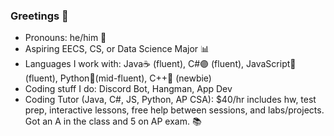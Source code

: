 ### Greetings 👋

- Pronouns: he/him 👦
- Aspiring EECS, CS, or Data Science Major 📊
- Languages I work with: Java☕ (fluent), C#🟣 (fluent), JavaScript🧾 (fluent), Python🐍(mid-fluent), C++🔵 (newbie)
- Coding stuff I do: Discord Bot, Hangman, App Dev
- Coding Tutor (Java, C#, JS, Python, AP CSA): $40/hr includes hw, test prep, interactive lessons, free help between sessions, and labs/projects. Got an A in the class and 5 on AP exam. 📚
